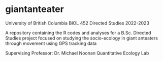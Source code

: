 # giantanteater
 University of British Columbia
 BIOL 452 Directed Studies
 2022-2023

A repository containing the R codes and analyses for a B.Sc. Directed Studies project focused on studying the socio-ecology in giant anteaters through movement using GPS tracking data

Supervising Professor: Dr. Michael Noonan
Quantitative Ecology Lab
